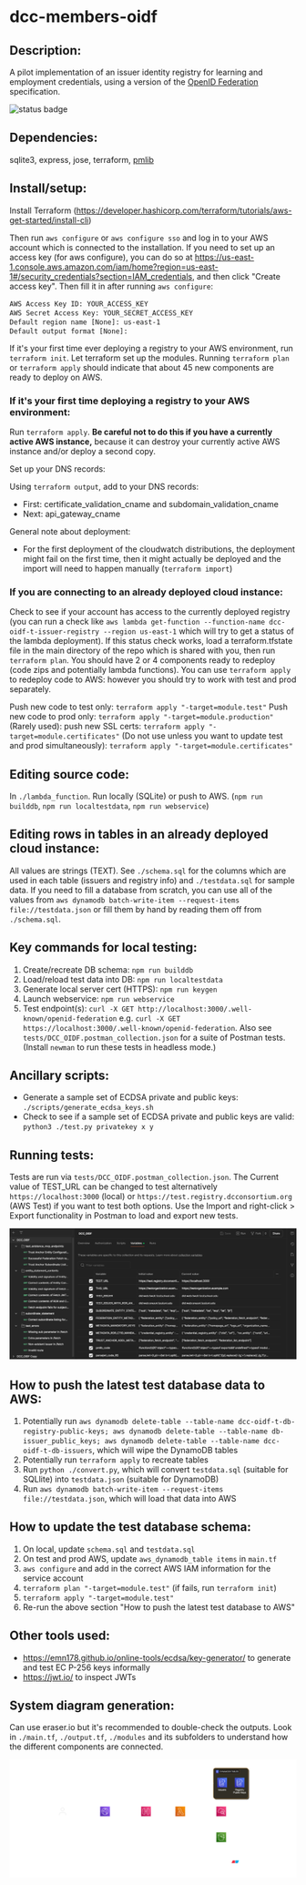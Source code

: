 # dcc-members-oidf

## Description:

A pilot implementation of an issuer identity registry for learning and employment credentials, using a version of the [OpenID Federation](https://openid.net/specs/openid-federation-1_0.html) specification.


![status badge](https://github.com/digitalcredentials/dcc-members-oidf/actions/workflows/apitests.yml/badge.svg)

## Dependencies:

sqlite3, express, jose, terraform, [pmlib](https://joolfe.github.io/postman-util-lib/)

## Install/setup:

Install Terraform (https://developer.hashicorp.com/terraform/tutorials/aws-get-started/install-cli)

Then run  `aws configure` or `aws configure sso` and log in to your AWS account which is connected to the installation. If you need to set up an access key (for aws configure), you can do so at https://us-east-1.console.aws.amazon.com/iam/home?region=us-east-1#/security_credentials?section=IAM_credentials, and then click "Create access key". Then fill it in after running `aws configure`:

```
AWS Access Key ID: YOUR_ACCESS_KEY
AWS Secret Access Key: YOUR_SECRET_ACCESS_KEY
Default region name [None]: us-east-1
Default output format [None]: 
```

If it's your first time ever deploying a registry to your AWS environment, run `terraform init`. Let terraform  set up the modules. Running `terraform plan` or `terraform apply` should indicate that about 45 new components are ready to deploy on AWS.


### If it's your first time deploying a registry to your AWS environment:

Run `terraform apply`. **Be careful not to do this if you have a currently active AWS instance,** because it can destroy your currently active AWS instance and/or deploy a second copy. 

Set up your DNS records:

Using `terraform output`, add to your DNS records:
- First: certificate_validation_cname and subdomain_validation_cname
- Next: api_gateway_cname

General note about deployment:
- For the first deployment of the cloudwatch distributions, the deployment might fail on the first time, then it might actually be deployed and the import will need to happen manually (`terraform import`)


### If you are connecting to an already deployed cloud instance:

Check to see if your account has access to the currently deployed registry (you can run a check like `aws lambda get-function --function-name dcc-oidf-t-issuer-registry --region us-east-1` which will try to get a status of the lambda deployment). If this status check works, load a terraform.tfstate file in the main directory of the repo which is shared with you, then run `terraform plan`. You should have 2 or 4 components ready to redeploy (code zips and potentially lambda functions). You can use `terraform apply` to redeploy code to AWS: however you should try to work with test and prod separately.

Push new code to test only: `terraform apply "-target=module.test"`
Push new code to prod only: `terraform apply "-target=module.production"`
(Rarely used): push new SSL certs: `terraform apply "-target=module.certificates"` 
(Do not use unless you want to update test and prod simultaneously): `terraform apply "-target=module.certificates"`


## Editing source code:

In `./lambda_function`. Run locally (SQLite) or push to AWS. (`npm run builddb`, `npm run localtestdata`, `npm run webservice`)


## Editing rows in tables in an already deployed cloud instance:

All values are strings (TEXT). See `./schema.sql` for the columns which are used in each table (issuers and registry info) and `./testdata.sql` for sample data. If you need to fill a database from scratch, you can use all of the values from `aws dynamodb batch-write-item --request-items file://testdata.json` or fill them by hand by reading them off from `./schema.sql`.


## Key commands for local testing:

1. Create/recreate DB schema: `npm run builddb`
2. Load/reload test data into DB: `npm run localtestdata`
3. Generate local server cert (HTTPS): `npm run keygen`
4. Launch webservice: `npm run webservice`
5. Test endpoint(s): `curl -X GET http://localhost:3000/.well-known/openid-federation` e.g. `curl -X GET https://localhost:3000/.well-known/openid-federation`. Also see `tests/DCC_OIDF.postman_collection.json` for a suite of Postman tests. (Install `newman` to run these tests in headless mode.)


## Ancillary scripts:

- Generate a sample set of ECDSA private and public keys: `./scripts/generate_ecdsa_keys.sh`
- Check to see if a sample set of ECDSA private and public keys are valid: `python3 ./test.py privatekey x y`


## Running tests:

Tests are run via `tests/DCC_OIDF.postman_collection.json`. The Current value of TEST_URL can be changed to test alternatively `https://localhost:3000` (local) or `https://test.registry.dcconsortium.org` (AWS Test) if you want to test both options. Use the Import and right-click > Export functionality in Postman to load and export new tests. 

![Tests Background](./tests_background.png)


## How to push the latest test database data to AWS:

1. Potentially run `aws dynamodb delete-table --table-name dcc-oidf-t-db-registry-public-keys; aws dynamodb delete-table --table-name db-issuer_public_keys; aws dynamodb delete-table --table-name dcc-oidf-t-db-issuers`, which will wipe the DynamoDB tables
2. Potentially run `terraform apply` to recreate tables
3. Run `python ./convert.py`, which will convert `testdata.sql` (suitable for SQLlite) into `testdata.json` (suitable for DynamoDB)
4. Run `aws dynamodb batch-write-item --request-items file://testdata.json`, which will load that data into AWS


## How to update the test database schema:

1. On local, update `schema.sql` and `testdata.sql`
2. On test and prod AWS, update `aws_dynamodb_table items` in `main.tf`
3. `aws configure` and add in the correct AWS IAM information for the service account
4. `terraform plan "-target=module.test"` (if fails, run `terraform init`)
5. `terraform apply "-target=module.test"`
6. Re-run the above section "How to push the latest test database to AWS"


## Other tools used:

- https://emn178.github.io/online-tools/ecdsa/key-generator/ to generate and test EC P-256 keys informally
- https://jwt.io/ to inspect JWTs


## System diagram generation:

Can use eraser.io but it's recommended to double-check the outputs. Look in `./main.tf`, `./output.tf`, `./modules` and its subfolders to understand how the different components are connected.

![System Diagram](./system_diagram.png)

